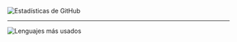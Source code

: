 ![Estadísticas de GitHub](https://github-readme-stats.vercel.app/api?username=Dieghosty10&show_icons=true&theme=dracula)<hr>
![Lenguajes más usados](https://github-readme-stats.vercel.app/api/top-langs/?username=Dieghosty10&layout=compact&theme=dracula)
